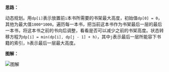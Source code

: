 **思路：**

动态规划。用`dp[i]`表示放置前`i`本书所需要的书架最大高度，初始值`dp[0] = 0`，其他为最大值`1000*1000`。遍历每一本书，把当前这本书作为书架最后一层的最后一本书，将这本书之前的书向后调整，看看是否可以减少之前的书架高度。状态转移方程为`dp[i] = min(dp[i], dp[j - 1] + h)`，其中`j`表示最后一层所能容下书籍的索引，`h`表示最后一层最大高度。

**图解：**

![图解](http://qiniu.wenyuetech.cn/1105-1.gif)
